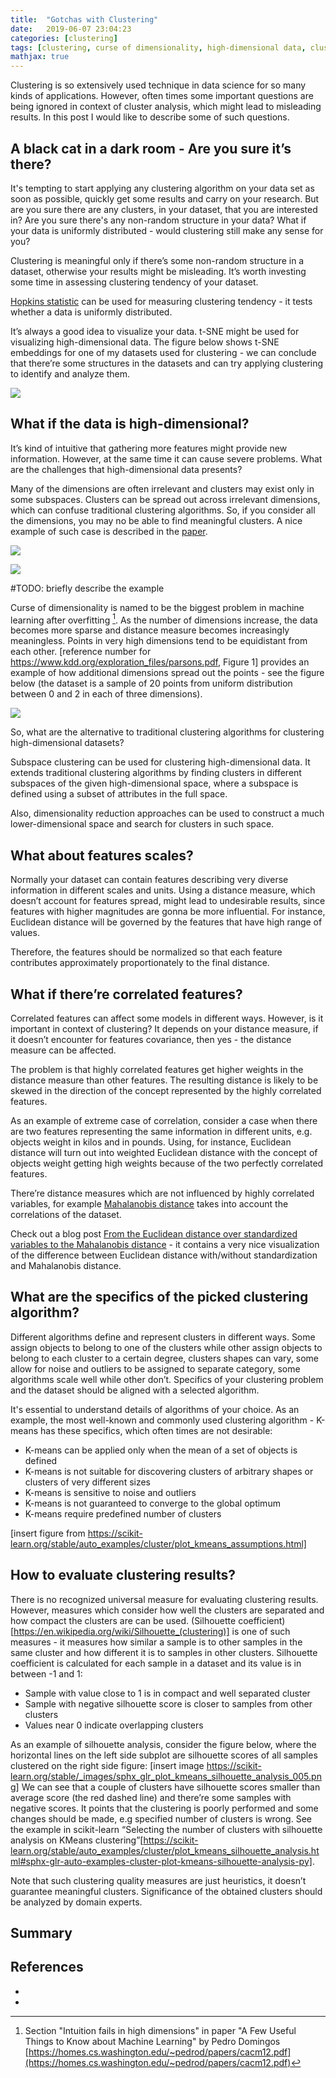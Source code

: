 ```yaml
---
title:  "Gotchas with Clustering"
date:   2019-06-07 23:04:23
categories: [clustering]
tags: [clustering, curse of dimensionality, high-dimensional data, clustering tendency, clustering evaluation, silhouette score, correlated features]
mathjax: true
---
```

Clustering is so extensively used technique in data science for so many kinds of applications. However, often times some important questions are being ignored in context of cluster analysis, which might lead to misleading results. In this post I would like to describe some of such questions.



## A black cat in a dark room - Are you sure it’s there?

It's tempting to start applying any clustering algorithm on your data set as soon as possible, quickly get some results and carry on your research. But are you sure there are any clusters, in your dataset, that you are interested in? Are you sure there's any non-random structure in your data? What if your data is uniformly distributed - would clustering still make any sense for you?

Clustering is meaningful only if there’s some non-random structure in a dataset, otherwise your results might be misleading. It’s worth investing some time in assessing clustering tendency of your dataset.

[Hopkins statistic](https://en.wikipedia.org/wiki/Hopkins_statistic) can be used for measuring clustering tendency - it tests whether a data is uniformly distributed.

It’s always a good idea to visualize your data. t-SNE might be used for visualizing high-dimensional data. The figure below shows t-SNE embeddings for one of my datasets used for clustering - we can conclude that there’re some structures in the datasets and can try applying clustering to identify and analyze them.

![](https://delta1epsilon.github.io/assets/gotchas_w_clustering/tsne_embeddings.png)





## What if the data is high-dimensional?

It’s kind of intuitive that gathering more features might provide new information. However, at the same time it can cause severe problems. What are the challenges that high-dimensional data presents?

Many of the dimensions are often irrelevant and clusters may exist only in some subspaces. Clusters can be spread out across irrelevant dimensions, which can confuse traditional clustering algorithms. So, if you consider all the dimensions, you may no be able to find meaningful clusters. A nice example of such case is described in the [paper](https://www.kdd.org/exploration_files/parsons.pdf).

![](https://delta1epsilon.github.io/assets/gotchas_w_clustering/high_dimension_clustering_1.png)


![](https://delta1epsilon.github.io/assets/gotchas_w_clustering/high_dimensional_clustering_2.png)

#TODO: briefly describe the example


Curse of dimensionality is named to be the biggest problem in machine learning after overfitting [^fn2]. As the number of dimensions increase, the data becomes more sparse and distance measure becomes increasingly meaningless. Points in very high dimensions tend to be equidistant from each other. [reference number for https://www.kdd.org/exploration_files/parsons.pdf, Figure 1] provides an example of how additional dimensions spread out the points - see the figure below (the dataset is a sample of 20 points from uniform distribution between 0 and 2 in each of three dimensions).


![](https://delta1epsilon.github.io/assets/gotchas_w_clustering/high_dimension_sparcity.png)


So, what are the alternative to traditional clustering algorithms for clustering high-dimensional datasets?

Subspace clustering can be used for clustering high-dimensional data. It extends traditional clustering algorithms by finding clusters in different subspaces of the given high-dimensional space, where a subspace is defined using a subset of attributes in the full space.

Also, dimensionality reduction approaches can be used to construct a much lower-dimensional space and search for clusters in such space.




## What about features scales?

Normally your dataset can contain features describing very diverse information in different scales and units. Using a distance measure, which doesn’t account for features spread, might lead to undesirable results, since features with higher magnitudes are gonna be more influential. For instance, Euclidean distance will be governed by the features that have high range of values.

Therefore, the features should be normalized so that each feature contributes approximately proportionately to the final distance.




## What if there’re correlated features?

Correlated features can affect some models in different ways. However, is it important in context of clustering? It depends on your distance measure, if it doesn’t encounter for features covariance, then yes - the distance measure can be affected.

The problem is that highly correlated features get higher weights in the distance measure than other features. The resulting distance is likely to be skewed in the direction of the concept represented by the highly correlated features.

As an example of extreme case of correlation, consider a case when there are two features representing the same information in different units, e.g. objects weight in kilos and in pounds. Using, for instance, Euclidean distance will turn out into weighted Euclidean distance with the concept of objects weight getting high weights because of the two perfectly correlated features.

There’re distance measures which are not influenced by highly correlated variables, for example [Mahalanobis distance](https://en.wikipedia.org/wiki/Mahalanobis_distance) takes into account the correlations of the dataset.

Check out a blog post [From the Euclidean distance over standardized variables to the Mahalanobis distance](https://milania.de/showcase/From_the_Euclidean_distance_over_standardized_variables_to_the_Mahalanobis_distance) - it contains a very nice visualization of the difference between Euclidean distance with/without standardization and Mahalanobis distance.





## What are the specifics of the picked clustering algorithm?

Different algorithms define and represent clusters in different ways. Some assign objects to belong to one of the clusters while other assign objects to belong to each cluster to a certain degree, clusters shapes can vary, some allow for noise and outliers to be assigned to separate category, some algorithms scale well while other don’t. Specifics of your clustering problem and the dataset should be aligned with a selected algorithm.

It's essential to understand details of algorithms of your choice. As an example, the most well-known and commonly used clustering algorithm - K-means has these specifics, which often times are not desirable:
* K-means can be applied only when the mean of a set of objects is defined 
* K-means is not suitable for discovering clusters of arbitrary shapes or clusters of very different sizes
* K-means is sensitive to noise and outliers
* K-means is not guaranteed to converge to the global optimum
* K-means require predefined number of clusters

[insert figure from https://scikit-learn.org/stable/auto_examples/cluster/plot_kmeans_assumptions.html]





## How to evaluate clustering results?

There is no recognized universal measure for evaluating clustering results. However, measures which consider how well the clusters are separated and how compact the clusters are can be used. (Silhouette coefficient)[https://en.wikipedia.org/wiki/Silhouette_(clustering)] is one of such measures - it measures how similar a sample is to other samples in the same cluster and how different it is to samples in other clusters. Silhouette coefficient is calculated for each sample in a dataset and its value is in between -1 and 1:
* Sample with value close to 1 is in compact and well separated cluster
* Sample with negative silhouette score is closer to samples from other clusters
* Values near 0 indicate overlapping clusters

As an example of silhouette analysis, consider the figure below, where the horizontal lines on the left side subplot are silhouette scores of all samples clustered on the right side figure:
[insert image https://scikit-learn.org/stable/_images/sphx_glr_plot_kmeans_silhouette_analysis_005.png]
We can see that a couple of clusters have silhouette scores smaller than average score (the red dashed line) and there’re some samples with negative scores. It points that the clustering is poorly performed and some changes should be made, e.g specified number of clusters is wrong. See the example in scikit-learn “Selecting the number of clusters with silhouette analysis on KMeans clustering”[https://scikit-learn.org/stable/auto_examples/cluster/plot_kmeans_silhouette_analysis.html#sphx-glr-auto-examples-cluster-plot-kmeans-silhouette-analysis-py].

Note that such clustering quality measures are just heuristics, it doesn’t guarantee meaningful clusters. Significance of the obtained clusters should be analyzed by domain experts.





## Summary







## References

* [^fn1]: L. Parsons, E. Haque, H Liu. Subspace Clustering for High Dimensional Data: A Review [https://www.kdd.org/exploration_files/parsons.pdf](https://www.kdd.org/exploration_files/parsons.pdf)

* [^fn2]: Section "Intuition fails in high dimensions" in paper "A Few Useful Things to Know about Machine Learning" by Pedro Domingos [https://homes.cs.washington.edu/~pedrod/papers/cacm12.pdf](https://homes.cs.washington.edu/~pedrod/papers/cacm12.pdf)






